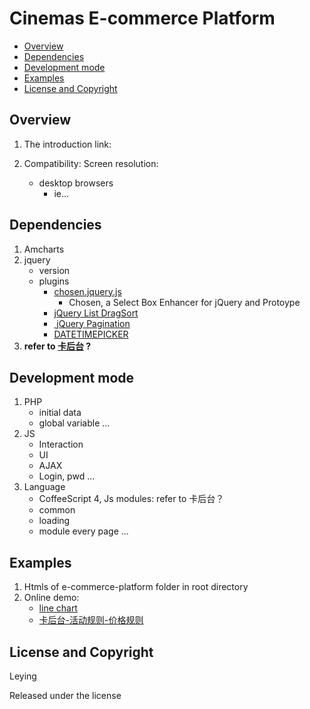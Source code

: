 # Cinemas E-commerce Platform

> 

* [Overview](#overview)
* [Dependencies](#dependencies)
* [Development mode](#development-mode)
* [Examples](#examples)
* [License and Copyright](#license-and-copyright)


## Overview
1. The introduction link: 

2. Compatibility:
Screen resolution:
    * desktop browsers
        * ie...
    


## Dependencies
1. Amcharts
2. jquery
    * version
    * plugins
        * [chosen.jquery.js](http://harvesthq.github.io/chosen/)
            * Chosen, a Select Box Enhancer for jQuery and Protoype
        * [jQuery List DragSort](http://dragsort.codeplex.com/) 
        * [ jQuery Pagination](http://www.jquerypagination.com/)
        * [DATETIMEPICKER](http://jqueryplugin.net/datetimepicker-jquery-plugin-select-date-time/)
3. **refer to [卡后台](http://172.16.1.115/?m=yushouquanbook&a=default) ?**                
               


## Development mode
1. PHP
    * initial data
    * global variable
    ...
2. JS
    * Interaction
    * UI
    * AJAX
    * Login, pwd 
    ...
3. Language
    * CoffeeScript
4, Js modules: refer to 卡后台？
    * common
    * loading
    * module every page
    ...


## Examples
1. Htmls of e-commerce-platform folder in root directory
2. Online demo: 
    * [line chart](http://runjs.cn/code/qpf55aa2)
    * [卡后台-活动规则-价格规则](http://172.16.1.115/?m=cardactivity&a=default)


## License and Copyright
Leying

Released under the  license